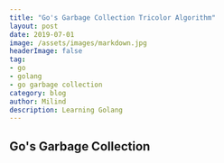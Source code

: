 ```yaml
---
title: "Go's Garbage Collection Tricolor Algorithm"
layout: post
date: 2019-07-01
image: /assets/images/markdown.jpg
headerImage: false
tag:
- go
- golang
- go garbage collection
category: blog
author: Milind
description: Learning Golang
---
```


## Go's Garbage Collection 
